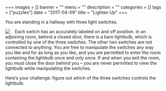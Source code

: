 +++
images = []
banner = ""
menu = ""
description = ""
categories = []
tags = ["puzzles"]
date = "2017-04-09"
title = "Lighten Up"
+++

You are standing in a hallway with three light switches.<!--more-->

<img src="/img/lightenup.jpg" align="left" style="margin-right: 15px">

Each switch has an accurately labeled on and off position. In an adjoining room, behind a closed door, there is a bare lightbulb, which is controlled by one of the three switches. The other two switches are not connected to anything. You are free to manipulate the switches any way you like and for as long as you like, and you are permitted to enter the room containing the lightbulb once and only once. If and when you exit the room, you must close the door behind you – you are never permitted to view the lightbulb while manipulating the switches.

Here’s your challenge: figure out which of the three switches controls the lightbulb.

<br>